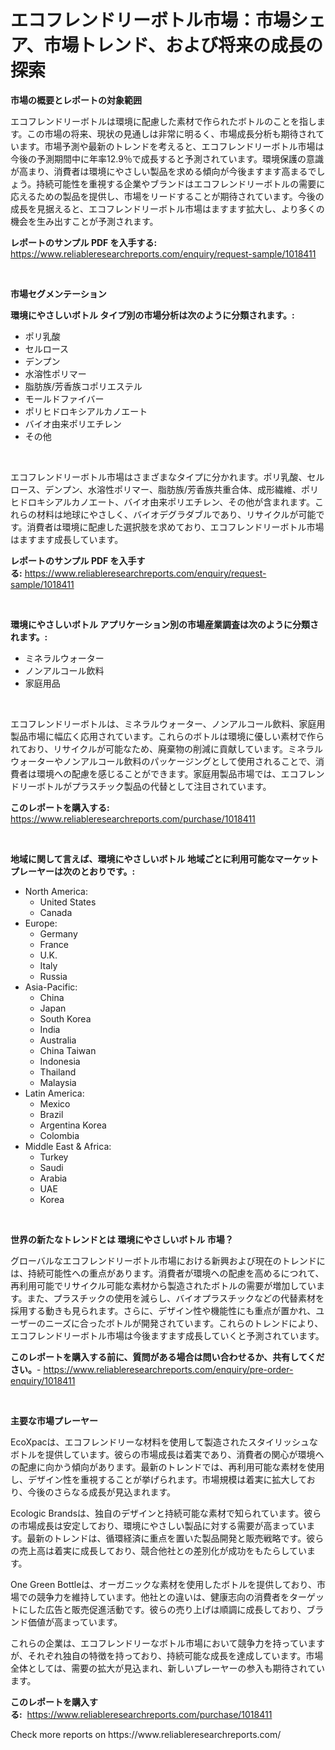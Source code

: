 <p><h1>エコフレンドリーボトル市場：市場シェア、市場トレンド、および将来の成長の探索</h1></p><p><strong>市場の概要とレポートの対象範囲</strong></p>
<p><p>エコフレンドリーボトルは環境に配慮した素材で作られたボトルのことを指します。この市場の将来、現状の見通しは非常に明るく、市場成長分析も期待されています。市場予測や最新のトレンドを考えると、エコフレンドリーボトル市場は今後の予測期間中に年率12.9％で成長すると予測されています。環境保護の意識が高まり、消費者は環境にやさしい製品を求める傾向が今後ますます高まるでしょう。持続可能性を重視する企業やブランドはエコフレンドリーボトルの需要に応えるための製品を提供し、市場をリードすることが期待されています。今後の成長を見据えると、エコフレンドリーボトル市場はますます拡大し、より多くの機会を生み出すことが予測されます。</p></p>
<p><strong>レポートのサンプル PDF を入手する:</strong> <a href="https://www.reliableresearchreports.com/enquiry/request-sample/1018411">https://www.reliableresearchreports.com/enquiry/request-sample/1018411</a></p>
<p>&nbsp;</p>
<p><strong>市場セグメンテーション</strong></p>
<p><strong>環境にやさしいボトル タイプ別の市場分析は次のように分類されます。:</strong></p>
<p><ul><li>ポリ乳酸</li><li>セルロース</li><li>デンプン</li><li>水溶性ポリマー</li><li>脂肪族/芳香族コポリエステル</li><li>モールドファイバー</li><li>ポリヒドロキシアルカノエート</li><li>バイオ由来ポリエチレン</li><li>その他</li></ul></p>
<p>&nbsp;</p>
<p><p>エコフレンドリーボトル市場はさまざまなタイプに分かれます。ポリ乳酸、セルロース、デンプン、水溶性ポリマー、脂肪族/芳香族共重合体、成形繊維、ポリヒドロキシアルカノエート、バイオ由来ポリエチレン、その他が含まれます。これらの材料は地球にやさしく、バイオデグラダブルであり、リサイクルが可能です。消費者は環境に配慮した選択肢を求めており、エコフレンドリーボトル市場はますます成長しています。</p></p>
<p><strong>レポートのサンプル PDF を入手する:</strong>&nbsp;<a href="https://www.reliableresearchreports.com/enquiry/request-sample/1018411">https://www.reliableresearchreports.com/enquiry/request-sample/1018411</a></p>
<p>&nbsp;</p>
<p><strong> 環境にやさしいボトル アプリケーション別の市場産業調査は次のように分類されます。:</strong></p>
<p><ul><li>ミネラルウォーター</li><li>ノンアルコール飲料</li><li>家庭用品</li></ul></p>
<p>&nbsp;</p>
<p><p>エコフレンドリーボトルは、ミネラルウォーター、ノンアルコール飲料、家庭用製品市場に幅広く応用されています。これらのボトルは環境に優しい素材で作られており、リサイクルが可能なため、廃棄物の削減に貢献しています。ミネラルウォーターやノンアルコール飲料のパッケージングとして使用されることで、消費者は環境への配慮を感じることができます。家庭用製品市場では、エコフレンドリーボトルがプラスチック製品の代替として注目されています。</p></p>
<p><strong>このレポートを購入する:</strong>&nbsp; <a href="https://www.reliableresearchreports.com/purchase/1018411">https://www.reliableresearchreports.com/purchase/1018411</a></p>
<p>&nbsp;</p>
<p><strong>地域に関して言えば、環境にやさしいボトル 地域ごとに利用可能なマーケットプレーヤーは次のとおりです。:</strong></p>
<p><ul>
    <li>
        North America:
        <ul>
            <li>United States</li>
            <li>Canada</li>
        </ul>
    </li>
    <li>
        Europe:
        <ul>
            <li>Germany</li>
            <li>France</li>
            <li>U.K.</li>
            <li>Italy</li>
            <li>Russia</li>
        </ul>
    </li>
    <li>
        Asia-Pacific:
        <ul>
            <li>China</li>
            <li>Japan</li>
            <li>South Korea</li>
            <li>India</li>
            <li>Australia</li>
            <li>China Taiwan</li>
            <li>Indonesia</li>
            <li>Thailand</li>
            <li>Malaysia</li>
        </ul>
    </li>
    <li>
        Latin America:
        <ul>
            <li>Mexico</li>
            <li>Brazil</li>
            <li>Argentina Korea</li>
            <li>Colombia</li>
        </ul>
    </li>
    <li>
        Middle East & Africa:
        <ul>
            <li>Turkey</li>
            <li>Saudi</li>
            <li>Arabia</li>
            <li>UAE</li>
            <li>Korea</li>
        </ul>
    </li>
    </ul></p>
<p>&nbsp;</p>
<p><strong>世界の新たなトレンドとは 環境にやさしいボトル 市場？</strong></p>
<p><p>グローバルなエコフレンドリーボトル市場における新興および現在のトレンドには、持続可能性への重点があります。消費者が環境への配慮を高めるにつれて、再利用可能でリサイクル可能な素材から製造されたボトルの需要が増加しています。また、プラスチックの使用を減らし、バイオプラスチックなどの代替素材を採用する動きも見られます。さらに、デザイン性や機能性にも重点が置かれ、ユーザーのニーズに合ったボトルが開発されています。これらのトレンドにより、エコフレンドリーボトル市場は今後ますます成長していくと予測されています。</p></p>
<p><strong>このレポートを購入する前に、質問がある場合は問い合わせるか、共有してください。</strong>- <a href="https://www.reliableresearchreports.com/enquiry/pre-order-enquiry/1018411">https://www.reliableresearchreports.com/enquiry/pre-order-enquiry/1018411</a></p>
<p>&nbsp;</p>
<p><strong>主要な市場プレーヤー</strong></p>
<p><p>EcoXpacは、エコフレンドリーな材料を使用して製造されたスタイリッシュなボトルを提供しています。彼らの市場成長は着実であり、消費者の関心が環境への配慮に向かう傾向があります。最新のトレンドでは、再利用可能な素材を使用し、デザイン性を重視することが挙げられます。市場規模は着実に拡大しており、今後のさらなる成長が見込まれます。</p><p>Ecologic Brandsは、独自のデザインと持続可能な素材で知られています。彼らの市場成長は安定しており、環境にやさしい製品に対する需要が高まっています。最新のトレンドは、循環経済に重点を置いた製品開発と販売戦略です。彼らの売上高は着実に成長しており、競合他社との差別化が成功をもたらしています。</p><p>One Green Bottleは、オーガニックな素材を使用したボトルを提供しており、市場での競争力を維持しています。他社との違いは、健康志向の消費者をターゲットにした広告と販売促進活動です。彼らの売り上げは順調に成長しており、ブランド価値が高まっています。</p><p>これらの企業は、エコフレンドリーなボトル市場において競争力を持っていますが、それぞれ独自の特徴を持っており、持続可能な成長を達成しています。市場全体としては、需要の拡大が見込まれ、新しいプレーヤーの参入も期待されています。</p></p>
<p><strong>このレポートを購入する:</strong>&nbsp;&nbsp;<a href="https://www.reliableresearchreports.com/purchase/1018411">https://www.reliableresearchreports.com/purchase/1018411</a></p>
<p>Check more reports on https://www.reliableresearchreports.com/</p>